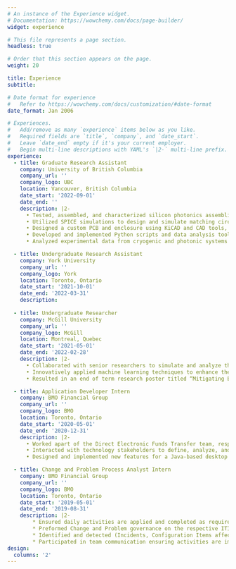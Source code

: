 ```yaml
---
# An instance of the Experience widget.
# Documentation: https://wowchemy.com/docs/page-builder/
widget: experience

# This file represents a page section.
headless: true

# Order that this section appears on the page.
weight: 20

title: Experience
subtitle:

# Date format for experience
#   Refer to https://wowchemy.com/docs/customization/#date-format
date_format: Jan 2006

# Experiences.
#   Add/remove as many `experience` items below as you like.
#   Required fields are `title`, `company`, and `date_start`.
#   Leave `date_end` empty if it's your current employer.
#   Begin multi-line descriptions with YAML's `|2-` multi-line prefix.
experience:
  - title: Graduate Research Assistant
    company: University of British Columbia
    company_url: ''
    company_logo: UBC
    location: Vancouver, British Columbia
    date_start: '2022-09-01'
    date_end: ''
    description: |2-
      •	Tested, assembled, and characterized silicon photonics assemblies with photonic and electrical wire bonds, enabling their operation and testing at cryogenic temperatures.
      •	Utilized SPICE simulations to design and simulate matching circuits for microwave-to-optical conversion systems, optimizing signal transfer and response in cryogenic environments.
      •	Designed a custom PCB and enclosure using KiCAD and CAD tools, tailored for experimental setups involving silicon photonics and microwave circuits.
      •	Developed and implemented Python scripts and data analysis tools using Jupyter Notebook to automate complex experimental procedures, enhancing data collection efficiency and accuracy while streamlining the interpretation of experimental results.
      •	Analyzed experimental data from cryogenic and photonic systems to identify trends, optimize procedures, and inform decision-making on subsequent experiments using Python packages such as NumPy and matplotlib.

  - title: Undergraduate Research Assistant
    company: York University
    company_url: ''
    company_logo: York
    location: Toronto, Ontario
    date_start: '2021-10-01'
    date_end: '2022-03-31'
    description:
    
  - title: Undergraduate Researcher
    company: McGill University
    company_url: ''
    company_logo: McGill
    location: Montreal, Quebec
    date_start: '2021-05-01'
    date_end: '2022-02-28'
    description: |2-
      •	Collaborated with senior researchers to simulate and analyze the impact of noise in Optical Neural Networks (ONNs) using the Python library Neuroptica.
      •	Innovatively applied machine learning techniques to enhance the accuracy of multi-layered models on the MNIST dataset, highlighting the superior effectiveness of the Diamond mesh compared to other configurations. 
      •	Resulted in an end of term research poster titled “Mitigating Errors in Optical Neural Networks During Training”.

  - title: Application Developer Intern
    company: BMO Financial Group
    company_url: ''
    company_logo: BMO
    location: Toronto, Ontario
    date_start: '2020-05-01'
    date_end: '2020-12-31'
    description: |2-
      •	Worked apart of the Direct Electronic Funds Transfer team, responsible for low value high volume payments of corporate clients.
      •	Interacted with technology stakeholders to define, analyze, and deliver requirements that reflect the needs of both the business and end-customers.
      •	Designed and implemented new features for a Java-based desktop application managing users and permissions on a mainframe, while collaborating with quality assurance to conduct thorough regression testing on electronic funds system upgrades, ensuring software reliability and robustness.

  - title: Change and Problem Process Analyst Intern
    company: BMO Financial Group
    company_url: ''
    company_logo: BMO
    location: Toronto, Ontario
    date_start: '2019-05-01'
    date_end: '2019-08-31'
    description: |2-
        * Ensured daily activities are applied and completed as required by the BMO ITIL Process with the use of ServiceNow.
        * Preformed Change and Problem governance on the respective ITIL Processes to ensure performance, compliance, value and quality.
        * Identified and detected (Incidents, Configuration Items affected, Changes, Problems and Conflicts) to reduce the impact to customer service.
        * Participated in team communication ensuring activities are implemented according to ITIL Process Standards.
design:
  columns: '2'
---
```

